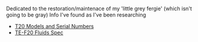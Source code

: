 Dedicated to the restoration/maintenace of my 'little grey fergie' (which isn't going to be gray)
Info I've found as I've been researching


- [T20 Models and Serial Numbers](models-and-serialnumbers.md)
- [TE-F20 Fluids Spec](fluids.md)
